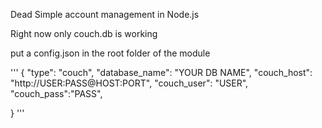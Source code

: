 Dead Simple account management in Node.js

Right now only couch.db is working

put a config.json in the root folder of the module 

'''
{
	"type": "couch",
	"database_name": "YOUR DB NAME",
	"couch_host": "http://USER:PASS@HOST:PORT",
  	"couch_user": "USER",
  	"couch_pass":"PASS",

}
'''
